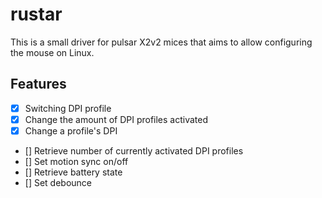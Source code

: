 # rustar

This is a small driver for pulsar X2v2 mices that aims to allow configuring the mouse on Linux.

## Features
- [x] Switching DPI profile
- [x] Change the amount of DPI profiles activated
- [x] Change a profile's DPI
- [] Retrieve number of currently activated DPI profiles
- [] Set motion sync on/off
- [] Retrieve battery state
- [] Set debounce

